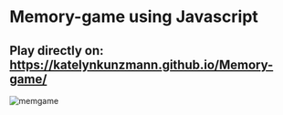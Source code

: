 # Memory-game using Javascript

## Play directly on: https://katelynkunzmann.github.io/Memory-game/

![memgame](https://user-images.githubusercontent.com/72430760/160909942-532333bb-0ac0-49ec-9b09-c485e808b2c4.png)
